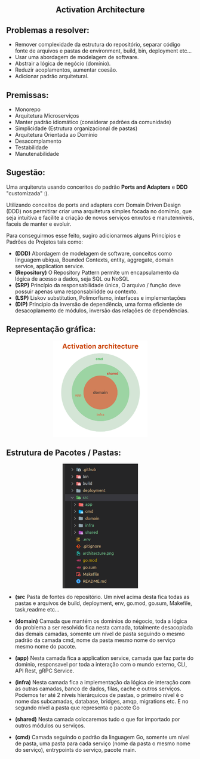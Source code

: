 <p align="center">
  <h2 align="center">Activation Architecture</h2>
</p>

## Problemas a resolver:
- Remover complexidade da estrutura do repositório, separar código fonte de arquivos e pastas de environment, build, bin, deployment etc...
- Usar uma abordagem de modelagem de software.
- Abstrair a lógica de negócio (domínio). 
- Reduzir acoplamentos, aumentar coesão.
- Adicionar padrão arquitetural.

## Premissas:
- Monorepo
- Arquitetura Microserviços
- Manter padrão idiomático (considerar padrões da comunidade)
- Simplicidade (Estrutura organizacional de pastas)
- Arquitetura Orientada ao Domínio
- Desacomplamento
- Testabilidade
- Manutenabilidade

## Sugestão: 
 Uma arquiteruta usando conceritos do padrão <b>Ports and Adapters</b> e <b>DDD</b>  "customizada" :).
 <p>Utilizando conceitos de ports and adapters com Domain Driven Design (DDD) nos permitirar criar uma arquitetura simples focada no domímio, que seja intuitiva e facilite a criação de novos serviços enxutos e manutenniveis, faceis de manter e evoluir.</p>

 <p>Para conseguirmos esse feito, sugiro adicionarmos alguns Princípios e Padrões de Projetos tais como:</p>

- <b>(DDD)</b>  Abordagem de modelagem de software, conceitos como linguagem ubíqua, Bounded Contexts, entity, aggregate, domain service, application service.
- <b>(Repository)</b>  O Repository Pattern permite um encapsulamento da lógica de acesso a dados, seja SQL ou NoSQL
- <b>(SRP)</b> Princípio da responsabilidade única, O arquivo / função deve possuir apenas uma responsabilidde ou contexto.
- <b>(LSP)</b>  Liskov substitution, Polimorfismo, interfaces e implementações
- <b>(DIP)</b> Principio da inversão de dependência, uma forma eficiente de desacoplamento de módulos, inversão das relações de dependências.


## Representação gráfica:
<img src="architecture.png" alt="Activation" style="display: block; margin: 0 auto; width: 50%;">


## Estrutura de Pacotes / Pastas:
<img src="tree.png" alt="Activation" style="display: block; margin: 0 auto; width: 40%;">

- <b>(src</b> Pasta de fontes do repositório. Um nível acima desta fica todas as pastas e arquivos de build, deployment, env, go.mod, go.sum, Makefile, task,readme etc...

- <b>(domain)</b> Camada que mantém os dominios do négocio, toda a lógica do problema a ser resolvido fica nesta camada, totalmente desacoplada das demais camadas, somente um nível de pasta seguindo o mesmo padrão da camada cmd, nome da pasta mesmo nome do serviço mesmo nome do pacote.

- <b>(app)</b> Nesta camada fica a application service, camada que faz parte do dominio, responsavel por toda a interação com o mundo externo, CLI, API Rest, gRPC Service.

- <b>(infra)</b> Nesta camada fica a implementação da lógica de interação com as outras camadas, banco de dados, filas, cache e outros serviços. Podemos ter até 2 níveis hierárquicos de pastas, o primeiro nível é o nome das subcamadas, database, bridges, amqp, migrations etc. E no segundo nível a pasta que representa o pacote Go

- <b>(shared)</b> Nesta camada colocaremos tudo o que for importado por outros módulos ou serviços.

- <b>(cmd)</b> Camada seguindo o padrão da linguagem Go, somente um nível de pasta, uma pasta para cada serviço (nome da pasta o mesmo nome do serviço), entrypoints do serviço, pacote main.
